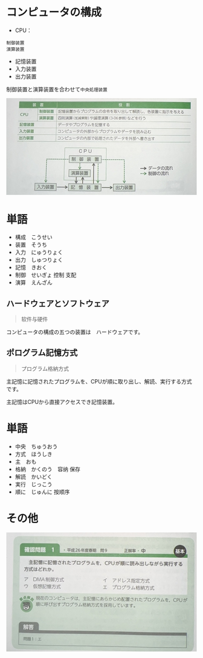 # コンピュータの構成

* CPU：
```Text
制御装置
演算装置
```
* 記憶装置
* 入力装置
* 出力装置

制御装置と演算装置を合わせて`中央処理装置`

![Alt](./image/21.jpg)

# 単語

* 構成　こうせい
* 装置　そうち
* 入力　にゅうりょく
* 出力　しゅつりょく
* 記憶　きおく
* 制御　せいぎょ 控制 支配
* 演算　えんざん

## ハードウェアとソフトウェア
>软件与硬件

コンピュータの構成の五つの装置は　ハードウェアです。

## ポログラム記憶方式
> プログラム格納方式

主記憶に記憶されたプログラムを、CPUが順に取り出し、解読、実行する方式です。

主記憶はCPUから直接アクセスでき記憶装置。


# 単語

* 中央　ちゅうおう
* 方式　ほうしき
* 主　おも
* 格納　かくのう　容纳 保存
* 解読　かいどく
* 実行　じっこう
* 順に　じゅんに 按顺序

# その他

![Alt](./image/20.jpg)

